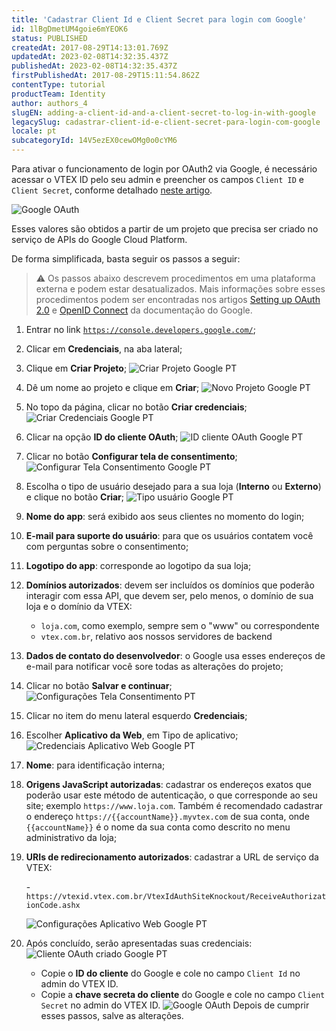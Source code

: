 ```yaml
---
title: 'Cadastrar Client Id e Client Secret para login com Google'
id: 1lBgDmetUM4goie6mYEOK6
status: PUBLISHED
createdAt: 2017-08-29T14:13:01.769Z
updatedAt: 2023-02-08T14:32:35.437Z
publishedAt: 2023-02-08T14:32:35.437Z
firstPublishedAt: 2017-08-29T15:11:54.862Z
contentType: tutorial
productTeam: Identity
author: authors_4
slugEN: adding-a-client-id-and-a-client-secret-to-log-in-with-google
legacySlug: cadastrar-client-id-e-client-secret-para-login-com-google
locale: pt
subcategoryId: 14V5ezEX0cewOMg0o0cYM6
---
```


Para ativar o funcionamento de login por OAuth2 via Google, é necessário acessar o VTEX ID pelo seu admin e preencher os campos `Client ID` e `Client Secret`, conforme detalhado [neste artigo](/pt/tutorial/integracao-google-e-facebook-para-login).

![Google OAuth](https://cdn.statically.io/gh/vtexdocs/help-center-content/refs/heads/main/docs/pt/tutorials/autentica%C3%A7%C3%A3o/conceitos-b%C3%A1sicos-de-autentica%C3%A7%C3%A3o/cadastrar-client-id-e-client-secret-para-login-com-google_1.png)

Esses valores são obtidos a partir de um projeto que precisa ser criado no serviço de APIs do Google Cloud Platform.

De forma simplificada, basta seguir os passos a seguir:

> ⚠️ Os passos abaixo descrevem procedimentos em uma plataforma externa e podem estar desatualizados. Mais informações sobre esses procedimentos podem ser encontradas nos artigos [Setting up OAuth 2.0](https://support.google.com/cloud/answer/6158849) e [OpenID Connect](https://developers.google.com/identity/protocols/oauth2/openid-connect) da documentação do Google.

1. Entrar no link [`https://console.developers.google.com/`](https://console.developers.google.com/);
2. Clicar em __Credenciais__, na aba lateral;
3. Clique em __Criar Projeto__;
    ![Criar Projeto Google PT](https://cdn.statically.io/gh/vtexdocs/help-center-content/refs/heads/main/docs/pt/tutorials/autentica%C3%A7%C3%A3o/conceitos-b%C3%A1sicos-de-autentica%C3%A7%C3%A3o/cadastrar-client-id-e-client-secret-para-login-com-google_2.png)

4. Dê um nome ao projeto e clique em __Criar__;
    ![Novo Projeto Google PT](https://cdn.statically.io/gh/vtexdocs/help-center-content/refs/heads/main/docs/pt/tutorials/autentica%C3%A7%C3%A3o/conceitos-b%C3%A1sicos-de-autentica%C3%A7%C3%A3o/cadastrar-client-id-e-client-secret-para-login-com-google_3.png)
5. No topo da página, clicar no botão __Criar credenciais__;
    ![Criar Credenciais Google PT](https://cdn.statically.io/gh/vtexdocs/help-center-content/refs/heads/main/docs/pt/tutorials/autentica%C3%A7%C3%A3o/conceitos-b%C3%A1sicos-de-autentica%C3%A7%C3%A3o/cadastrar-client-id-e-client-secret-para-login-com-google_4.png)
6. Clicar na opção __ID do cliente OAuth__;
    ![ID cliente OAuth Google PT](https://cdn.statically.io/gh/vtexdocs/help-center-content/refs/heads/main/docs/pt/tutorials/autentica%C3%A7%C3%A3o/conceitos-b%C3%A1sicos-de-autentica%C3%A7%C3%A3o/cadastrar-client-id-e-client-secret-para-login-com-google_5.png)
7. Clicar no botão __Configurar tela de consentimento__;
    ![Configurar Tela Consentimento Google PT](https://cdn.statically.io/gh/vtexdocs/help-center-content/refs/heads/main/docs/pt/tutorials/autentica%C3%A7%C3%A3o/conceitos-b%C3%A1sicos-de-autentica%C3%A7%C3%A3o/cadastrar-client-id-e-client-secret-para-login-com-google_6.png)
8. Escolha o tipo de usuário desejado para a sua loja (__Interno__ ou __Externo__) e clique no botão __Criar__;
    ![Tipo usuário Google PT](https://cdn.statically.io/gh/vtexdocs/help-center-content/refs/heads/main/docs/pt/tutorials/autentica%C3%A7%C3%A3o/conceitos-b%C3%A1sicos-de-autentica%C3%A7%C3%A3o/cadastrar-client-id-e-client-secret-para-login-com-google_7.png)
9.  __Nome do app__: será exibido aos seus clientes no momento do login;
10. __E-mail para suporte do usuário__: para que os usuários contatem você com perguntas sobre o consentimento;
11. __Logotipo do app__: corresponde ao logotipo da sua loja;
12. __Domínios autorizados__: devem ser incluídos os domínios que poderão interagir com essa API, que devem ser, pelo menos, o domínio de sua loja e o domínio da VTEX: 
    - `loja.com`, como exemplo, sempre sem o "www" ou correspondente
    - `vtex.com.br`, relativo aos nossos servidores de backend
13. __Dados de contato do desenvolvedor__: o Google usa esses endereços de e-mail para notificar você sore todas as alterações do projeto;
14. Clicar no botão __Salvar e continuar__;
    ![Configurações Tela Consentimento PT](https://cdn.statically.io/gh/vtexdocs/help-center-content/refs/heads/main/docs/pt/tutorials/autentica%C3%A7%C3%A3o/conceitos-b%C3%A1sicos-de-autentica%C3%A7%C3%A3o/cadastrar-client-id-e-client-secret-para-login-com-google_8.png)
13. Clicar no item do menu lateral esquerdo __Credenciais__;
14. Escolher __Aplicativo da Web__, em Tipo de aplicativo;
    ![Credenciais Aplicativo Web Google PT](https://cdn.statically.io/gh/vtexdocs/help-center-content/refs/heads/main/docs/pt/tutorials/autentica%C3%A7%C3%A3o/conceitos-b%C3%A1sicos-de-autentica%C3%A7%C3%A3o/cadastrar-client-id-e-client-secret-para-login-com-google_9.png)
15. __Nome__: para identificação interna;
16. __Origens JavaScript autorizadas__: cadastrar os endereços exatos que poderão usar este método de autenticação, o que corresponde ao seu site; exemplo `https://www.loja.com`. Também é recomendado cadastrar o endereço `https://{{accountName}}.myvtex.com` de sua conta, onde `{{accountName}}` é o nome da sua conta como descrito no menu administrativo da loja;
17. __URIs de redirecionamento autorizados__: cadastrar a URL de serviço da VTEX:

    -`https://vtexid.vtex.com.br/VtexIdAuthSiteKnockout/ReceiveAuthorizationCode.ashx`

    ![Configurações Aplicativo Web Google PT](https://cdn.statically.io/gh/vtexdocs/help-center-content/refs/heads/main/docs/pt/tutorials/autentica%C3%A7%C3%A3o/conceitos-b%C3%A1sicos-de-autentica%C3%A7%C3%A3o/cadastrar-client-id-e-client-secret-para-login-com-google_10.png)

18. Após concluído, serão apresentadas suas credenciais:
    ![Cliente OAuth criado Google PT](https://cdn.statically.io/gh/vtexdocs/help-center-content/refs/heads/main/docs/pt/tutorials/autentica%C3%A7%C3%A3o/conceitos-b%C3%A1sicos-de-autentica%C3%A7%C3%A3o/cadastrar-client-id-e-client-secret-para-login-com-google_11.png)
    - Copie o __ID do cliente__ do Google e cole no campo `Client Id` no admin do VTEX ID.
    - Copie a __chave secreta do cliente__ do Google e cole no campo `Client Secret` no admin do VTEX ID.
    ![Google OAuth](https://cdn.statically.io/gh/vtexdocs/help-center-content/refs/heads/main/docs/pt/tutorials/autentica%C3%A7%C3%A3o/conceitos-b%C3%A1sicos-de-autentica%C3%A7%C3%A3o/cadastrar-client-id-e-client-secret-para-login-com-google_12.png)
    Depois de cumprir esses passos, salve as alterações.    
